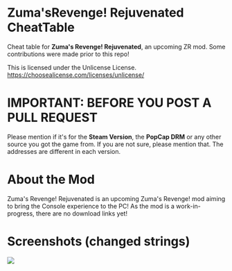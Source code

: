 # Zuma'sRevenge! Rejuvenated CheatTable
Cheat table for **Zuma's Revenge! Rejuvenated**, an upcoming ZR mod. Some contributions were made prior to this repo!

This is licensed under the Unlicense License. https://choosealicense.com/licenses/unlicense/

# IMPORTANT: BEFORE YOU POST A PULL REQUEST
Please mention if it's for the **Steam Version**, the **PopCap DRM** or any other source you got the game from.
If you are not sure, please mention that. The addresses are different in each version.

# About the Mod
Zuma's Revenge! Rejuvenated is an upcoming Zuma's Revenge! mod aiming to bring the Console experience to the PC! As the mod is a work-in-progress, there are no download links yet!


# Screenshots (changed strings)
![](https://cdn.discordapp.com/attachments/748361797144281150/748361895203045457/unknown.png)
